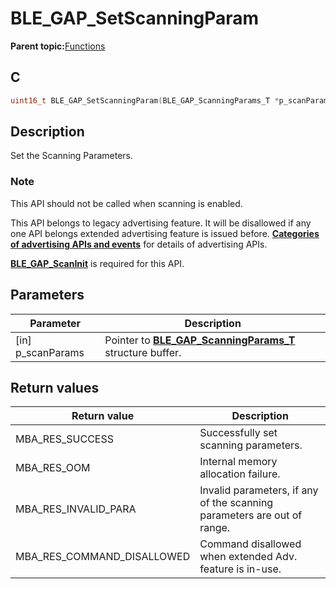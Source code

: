 # BLE\_GAP\_SetScanningParam

**Parent topic:**[Functions](GUID-0DD261BF-40D6-42CD-8806-9B93D259D1CC.md)

## C

```c
uint16_t BLE_GAP_SetScanningParam(BLE_GAP_ScanningParams_T *p_scanParams);
```

## Description

Set the Scanning Parameters.

### Note

This API should not be called when scanning is enabled.

This API belongs to legacy advertising feature. It will be disallowed if any one API belongs extended advertising feature is issued before. **[Categories of advertising APIs and events](GUID-6250C306-2D62-4631-A4F9-616BBCCC48AC.md)** for details of advertising APIs.

**[BLE\_GAP\_ScanInit](GUID-EABB24B0-3356-4103-A083-EB3A2F4DF22E.md)** is required for this API.

## Parameters

|Parameter|Description|
|---------|-----------|
|\[in\] p\_scanParams|Pointer to **[BLE\_GAP\_ScanningParams\_T](GUID-9A169F28-A192-4004-8C85-85E45EE5933A.md)** structure buffer.|

## Return values

|Return value|Description|
|------------|-----------|
|MBA\_RES\_SUCCESS|Successfully set scanning parameters.|
|MBA\_RES\_OOM|Internal memory allocation failure.|
|MBA\_RES\_INVALID\_PARA|Invalid parameters, if any of the scanning parameters are out of range.|
|MBA\_RES\_COMMAND\_DISALLOWED|Command disallowed when extended Adv. feature is in-use.|

